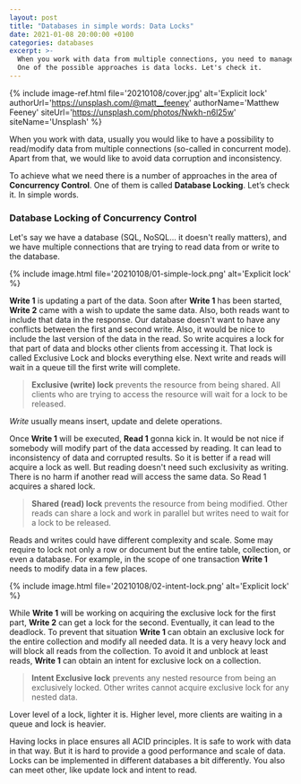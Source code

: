 ```yaml
---
layout: post
title: "Databases in simple words: Data Locks"
date: 2021-01-08 20:00:00 +0100
categories: databases
excerpt: >-
  When you work with data from multiple connections, you need to manage access to the data.
  One of the possible approaches is data locks. Let's check it.
---
```

{%
    include image-ref.html
    file='20210108/cover.jpg'
    alt='Explicit lock'
    authorUrl='https://unsplash.com/@matt__feeney'
    authorName='Matthew Feeney'
    siteUrl='https://unsplash.com/photos/Nwkh-n6l25w'
    siteName='Unsplash'
%}

When you work with data, usually you would like to have a possibility to read/modify data from multiple connections (so-called in concurrent mode). Apart from that, we would like to avoid data corruption and inconsistency.

To achieve what we need there is a number of approaches in the area of **Concurrency Control**. One of them is called **Database Locking**. Let’s check it. In simple words.

### Database Locking of Concurrency Control

Let's say we have a database (SQL, NoSQL... it doesn't really matters), and we have multiple connections that are trying to read data from or write to the database.

{%
    include image.html
    file='20210108/01-simple-lock.png'
    alt='Explicit lock'
%}

**Write 1** is updating a part of the data. Soon after **Write 1** has been started, **Write 2** came with a wish to update the same data. Also, both reads want to include that data in the response. Our database doesn't want to have any conflicts between the first and second write. Also, it would be nice to include the last version of the data in the read. So write acquires a lock for that part of data and blocks other clients from accessing it. That lock is called Exclusive Lock and blocks everything else. Next write and reads will wait in a queue till the first write will complete.

> **Exclusive (write) lock** prevents the resource from being shared. All clients who are trying to access the resource will wait for a lock to be released.

*Write* usually means insert, update and delete operations.

Once **Write 1** will be executed, **Read 1** gonna kick in. It would be not nice if somebody will modify part of the data accessed by reading. It can lead to inconsistency of data and corrupted results. So it is better if a read will acquire a lock as well. But reading doesn't need such exclusivity as writing. There is no harm if another read will access the same data. So Read 1 acquires a shared lock.

> **Shared (read) lock** prevents the resource from being modified. Other reads can share a lock and work in parallel but writes need to wait for a lock to be released.

Reads and writes could have different complexity and scale. Some may require to lock not only a row or document but the entire table, collection, or even a database. For example, in the scope of one transaction **Write 1** needs to modify data in a few places.

{%
    include image.html
    file='20210108/02-intent-lock.png'
    alt='Explicit lock'
%}

While **Write 1** will be working on acquiring the exclusive lock for the first part, **Write 2** can get a lock for the second. Eventually, it can lead to the deadlock. To prevent that situation **Write 1** can obtain an exclusive lock for the entire collection and modify all needed data. It is a very heavy lock and will block all reads from the collection. To avoid it and unblock at least reads, **Write 1** can obtain an intent for exclusive lock on a collection.

> **Intent Exclusive lock** prevents any nested resource from being an exclusively locked. Other writes cannot acquire exclusive lock for any nested data.

Lover level of a lock, lighter it is. Higher level, more clients are waiting in a queue and lock is heavier.

Having locks in place ensures all ACID principles. It is safe to work with data in that way. But it is hard to provide a good performance and scale of data. Locks can be implemented in different databases a bit differently. You also can meet other, like update lock and intent to read.
